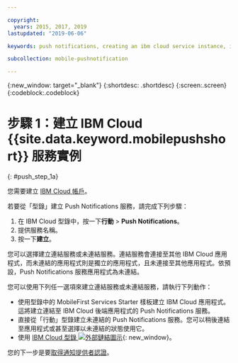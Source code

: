 ```yaml
---

copyright:
  years: 2015, 2017, 2019
lastupdated: "2019-06-06"

keywords: push notifications, creating an ibm cloud service instance, ibm cloud service

subcollection: mobile-pushnotification

---
```


{:new_window: target="_blank"}
{:shortdesc: .shortdesc}
{:screen:.screen}
{:codeblock:.codeblock}

# 步驟 1：建立 IBM Cloud {{site.data.keyword.mobilepushshort}} 服務實例
{: #push_step_1a}

您需要建立 [IBM Cloud 帳戶](https://cloud.ibm.com/)。

若要從「型錄」建立 Push Notifications 服務，請完成下列步驟：

1. 在 IBM Cloud 型錄中，按一下**行動** > **Push Notifications**。
2. 提供服務名稱。 
3. 按一下**建立**。 

您可以選擇建立連結服務或未連結服務。連結服務會連接至其他 IBM Cloud 應用程式，而未連結的應用程式則是獨立的應用程式，且未連接至其他應用程式。依預設，Push Notifications 服務應用程式為未連結。

您可以使用下列任一選項來建立連結服務或未連結服務，請執行下列動作：

- 使用型錄中的 MobileFirst Services Starter 樣板建立 IBM Cloud 應用程式。這將建立連結至 IBM Cloud 後端應用程式的 Push Notifications 服務。
- 直接從「行動」型錄建立未連結的 Push Notifications 服務。您可以稍後連結至應用程式或甚至選擇以未連結的狀態使用它。 
- 使用 [IBM Cloud 型錄 ![外部鏈結圖示](../../icons/launch-glyph.svg "外部鏈結圖示")](https://cloud.ibm.com/catalog/){: new_window}。

您的下一步是要[取得通知提供者認證](/docs/services/mobilepush?topic=mobile-pushnotification-push_step_1)。




